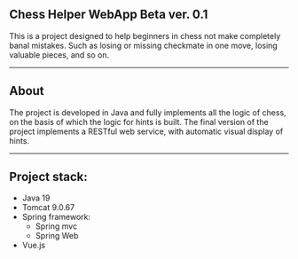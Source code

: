 ## Chess Helper WebApp Beta ver. 0.1
This is a project designed to help beginners in chess not make completely banal mistakes. Such as losing or missing checkmate in one move, losing valuable pieces, and so on.

---

## About 

The project is developed in Java and fully implements all the logic of chess, on the basis of which the logic for hints is built.
The final version of the project implements a RESTful web service, with automatic visual display of hints.

---

## Project stack:
- Java 19
- Tomcat 9.0.67
- Spring framework:
  - Spring mvc
  - Spring Web
- Vue.js